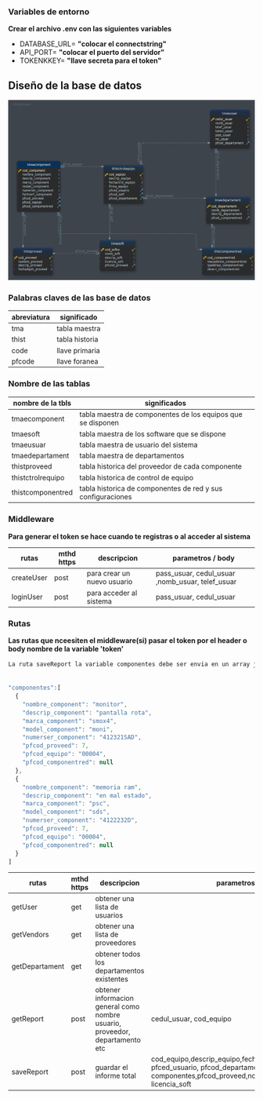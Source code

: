 ### Variables de entorno
**Crear el archivo .env con las siguientes variables**
- DATABASE_URL= **"colocar el connectstring"**
- API_PORT= **"colocar el puerto del servidor"**
- TOKENKKEY= **"llave secreta para el token"**


## Diseño de la base de datos
![alt text](./arquitectura/db.PNG)

### Palabras claves de las base de datos
|abreviatura | significado |
|------------|--------|
|tma|tabla maestra|
|thist|tabla historia|
|code |llave primaria|
|pfcode|llave foranea|

### Nombre de las tablas 
|nombre de la tbls|significados|
|-------------|----------------------------|
|tmaecomponent|tabla maestra de componentes de los equipos que se disponen|
|tmaesoft|tabla maestra de los software que se dispone|
|tmaeusuar|tabla maestra de usuario del sistema|
|tmaedepartament |tabla maestra de departamentos|
|thistproveed |tabla historica del proveedor de cada componente|
|thistctrolrequipo |tabla historica de control de equipo|
|thistcomponentred |tabla historica de componentes de red y sus configuraciones|

### Middleware
**Para generar el token se hace cuando te registras o al acceder al sistema**

|rutas          |mthd https|                 descripcion|     parametros / body      |
|---------------|----------|----------------------------|----------------------------|
|createUser     |post      | para crear un nuevo usuario| pass_usuar, cedul_usuar ,nomb_usuar, telef_usuar |
|loginUser      |post      | para acceder al sistema    | pass_usuar, cedul_usuar|


### Rutas
**Las rutas que nceesiten el middleware(si) pasar el token por el header o body nombre de la variable 'token'**

```diff
La ruta saveReport la variable componentes debe ser envia en un array junto de un json para que la funcion procedure de psql ejecute siguiente ejemplo
```

```js

"componentes":[
  {
    "nombre_component": "monitor",
    "descrip_component": "pantalla rota",
    "marca_component": "smox4",
    "model_component": "moni",
    "numerser_component": "412321SAD",
    "pfcod_proveed": 7,
    "pfcod_equipo": "00004",
    "pfcod_componentred": null
  },
  {
    "nombre_component": "memoria ram",
    "descrip_component": "en mal estado",
    "marca_component": "psc",
    "model_component": "sds",
    "numerser_component": "4122232D",
    "pfcod_proveed": 7,
    "pfcod_equipo": "00004",
    "pfcod_componentred": null
  }
]
```

|rutas          |mthd https|                 descripcion|     parametros / body             | middleware       |
|---------------|----------|----------------------------|-----------------------------------|------------------|
|getUser        |get       | obtener una lista de usuarios                      |                           |  |
|getVendors     |get       | obtener una lista de proveedores                   |                           |  |
|getDepartament |get       | obtener todos los departamentos existentes         |                           |  |
|getReport      |post      | obtener informacion general como nombre usuario, proveedor, departamento etc|cedul_usuar, cod_equipo |  |
|saveReport     |post      | guardar el informe total   |cod_equipo,descrip_equipo,fechactrol_equipo,firma_equipo pfced_usuario, pfcod_departament, componentes,pfcod_proveed,nomb_soft,descrip_soft licencia_soft ||                                                                                                             